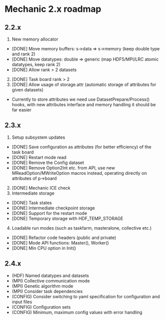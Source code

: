 Mechanic 2.x roadmap
====================

2.2.x
-----

1. New memory allocator
  - [DONE] Move memory buffers: s->data => s->memory (keep double type and rank 2)
  - [DONE] Move datatypes: double => generic (map HDF5/MPI/LRC atomic datatypes, keep rank 2)
  - [DONE] Allow rank > 2 datasets
2. [DONE] Task board rank > 2
3. [DONE] Allow usage of storage.attr (automatic storage of attributes for given datasets)
  - Currently to store attributes we need use DatasetPrepare/Process() hooks, with new
    attributes interface and memory handling it should be far easier

2.3.x
-----

1. Setup subsystem updates
  - [DONE] Save configuration as attributes (for better efficiency) of the task board
  - [DONE] Restart mode read 
  - [DONE] Remove the Config dataset
  - [DONE] Remove Option2Int etc. from API, use new MReadOption/MWriteOption macros instead,
    operating directly on attributes of p->board
2. [DONE] Mechanic ICE check 
3. Intermediate storage
  - [DONE] Task states
  - [DONE] Intermediate checkpoint storage
  - [DONE] Support for the restart mode
  - [DONE] Temporary storage with HDF_TEMP_STORAGE
4. Loadable run modes (such as taskfarm, masteralone, collective etc.)
  - [DONE] Refactor code headers (public and private)
  - [DONE] Mode API functions: Master(), Worker()
  - [DONE] Min CPU option in Init() 

2.4.x
-----

- (HDF) Named datatypes and datasets
- (MPI) Collective communication mode
- (MPI) Genetic algorithm mode
- (MPI) Consider task dependencies
- (CONFIG) Consider switching to yaml specification for configuration and input files
- (CONFIG) Configuration sets
- (CONFIG) Minimum, maximum config values with error handling

